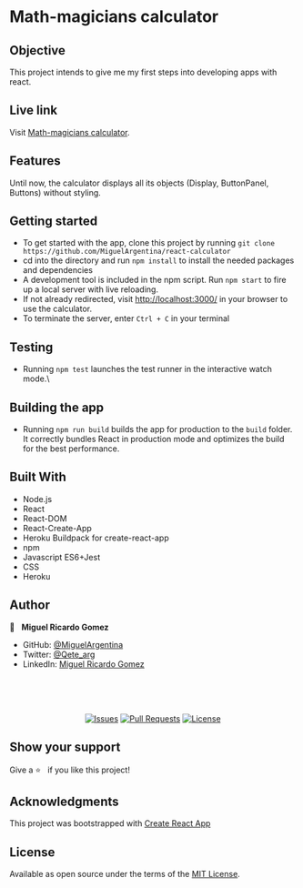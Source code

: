 # Math-magicians calculator

## Objective

This project intends to give me my first steps into developing apps with react.

## Live link

Visit [Math-magicians calculator](https://react-tucu-calculator.herokuapp.com/).

## Features

Until now, the calculator displays all its objects (Display, ButtonPanel, Buttons) without styling.

## Getting started

- To get started with the app, clone this project by running `git clone https://github.com/MiguelArgentina/react-calculator`
- cd into the directory and run `npm install` to install the needed packages and dependencies
- A development tool is included in the npm script. Run `npm start` to fire up a local server with live reloading.
- If not already redirected, visit [http://localhost:3000/](http://localhost:3000/) in your browser to use the calculator.
- To terminate the server, enter `Ctrl + C` in your terminal


## Testing

- Running `npm test` launches the test runner in the interactive watch mode.\

## Building the app

- Running `npm run build` builds the app for production to the `build` folder. It correctly bundles React in production mode and optimizes the build for the best performance.

## Built With

- Node.js
- React
- React-DOM
- React-Create-App
- Heroku Buildpack for create-react-app
- npm
- Javascript ES6+Jest
- CSS
- Heroku

## Author

👤 &nbsp; **Miguel Ricardo Gomez**

- GitHub: [@MiguelArgentina](https://github.com/MiguelArgentina)
- Twitter: [@Qete_arg](https://twitter.com/Qete_arg)
- LinkedIn: [Miguel Ricardo Gomez](https://www.linkedin.com/in/miguelricardogomez/)

<br>
<br>
<br>
<p align="center">
  <a href="https://github.com/MiguelArgentina/react-calculator/issues">
  <img src="https://img.shields.io/github/issues-raw/MiguelArgentina/react-calculator?style=for-the-badge"
       alt="Issues"></a>
   <a href="https://github.com/MiguelArgentina/react-calculator/pulls">
  <img src="https://img.shields.io/github/issues-pr/MiguelArgentina/react-calculator?style=for-the-badge"
       alt="Pull Requests"></a>
   <a href="https://github.com/MiguelArgentina/react-calculator/blob/main/LICENSE">
  <img src="https://img.shields.io/github/license/MiguelArgentina/react-calculator?style=for-the-badge"
       alt="License"></a>
</p>

## Show your support

Give a ⭐️ &nbsp; if you like this project!


## Acknowledgments

This project was bootstrapped with [Create React App](https://github.com/facebook/create-react-app)

## License

Available as open source under the terms of the [MIT License](https://opensource.org/licenses/MIT).
